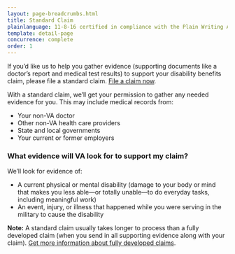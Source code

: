 ```yaml
---
layout: page-breadcrumbs.html
title: Standard Claim
plainlanguage: 11-8-16 certified in compliance with the Plain Writing Act
template: detail-page
concurrence: complete
order: 1
---
```


<div class="va-introtext">

If you’d like us to help you gather evidence (supporting documents like a doctor’s report and medical test results) to support your disability benefits claim, please file a standard claim. [File a claim now](/disability-benefits/apply/).

With a standard claim, we’ll get your permission to gather any needed evidence for you. This may include medical records from:

</div>

- Your non-VA doctor
- Other non-VA health care providers
- State and local governments
- Your current or former employers

### What evidence will VA look for to support my claim?

We’ll look for evidence of:

- A current physical or mental disability (damage to your body or mind that makes you less able—or totally unable—to do everyday tasks, including meaningful work)
- An event, injury, or illness that happened while you were serving in the military to cause the disability

**Note:**
A standard claim usually takes longer to process than a fully developed claim (when you send in all supporting evidence along with your claim). [Get more information about fully developed claims](/disability-benefits/apply/claim-types/fully-developed-claim/).
